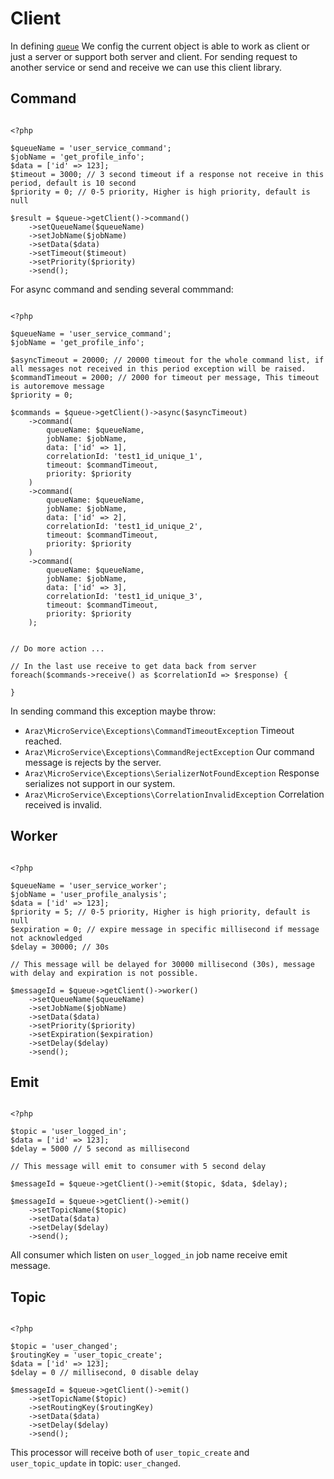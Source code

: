 # Client

In defining [`queue`](create_queue_instance) We config the current object is able to work as client or just a server or support both server and client. For sending request to another service or send and receive we can use this client library.

## Command

```{code-block} php

<?php

$queueName = 'user_service_command';
$jobName = 'get_profile_info';
$data = ['id' => 123];
$timeout = 3000; // 3 second timeout if a response not receive in this period, default is 10 second
$priority = 0; // 0-5 priority, Higher is high priority, default is null

$result = $queue->getClient()->command()
    ->setQueueName($queueName)
    ->setJobName($jobName)
    ->setData($data)
    ->setTimeout($timeout)
    ->setPriority($priority)
    ->send();

```

For async command and sending several commmand:

```{code-block} php

<?php

$queueName = 'user_service_command';
$jobName = 'get_profile_info';

$asyncTimeout = 20000; // 20000 timeout for the whole command list, if all messages not received in this period exception will be raised.
$commandTimeout = 2000; // 2000 for timeout per message, This timeout is autoremove message
$priority = 0;

$commands = $queue->getClient()->async($asyncTimeout)
    ->command(
        queueName: $queueName,
        jobName: $jobName,
        data: ['id' => 1],
        correlationId: 'test1_id_unique_1',
        timeout: $commandTimeout,
        priority: $priority
    )
    ->command(
        queueName: $queueName,
        jobName: $jobName,
        data: ['id' => 2],
        correlationId: 'test1_id_unique_2',
        timeout: $commandTimeout,
        priority: $priority
    )
    ->command(
        queueName: $queueName,
        jobName: $jobName,
        data: ['id' => 3],
        correlationId: 'test1_id_unique_3',
        timeout: $commandTimeout,
        priority: $priority
    );


// Do more action ...

// In the last use receive to get data back from server
foreach($commands->receive() as $correlationId => $response) {

}

```

In sending command this exception maybe throw: 

- `Araz\MicroService\Exceptions\CommandTimeoutException` Timeout reached.
- `Araz\MicroService\Exceptions\CommandRejectException` Our command message is rejects by the server.
- `Araz\MicroService\Exceptions\SerializerNotFoundException` Response serializes not support in our system.
- `Araz\MicroService\Exceptions\CorrelationInvalidException` Correlation received is invalid.

## Worker

```{code-block} php

<?php

$queueName = 'user_service_worker';
$jobName = 'user_profile_analysis';
$data = ['id' => 123];
$priority = 5; // 0-5 priority, Higher is high priority, default is null
$expiration = 0; // expire message in specific millisecond if message not acknowledged
$delay = 30000; // 30s

// This message will be delayed for 30000 millisecond (30s), message with delay and expiration is not possible.

$messageId = $queue->getClient()->worker()
    ->setQueueName($queueName)
    ->setJobName($jobName)
    ->setData($data)
    ->setPriority($priority)
    ->setExpiration($expiration)
    ->setDelay($delay)
    ->send();

```

## Emit

```{code-block} php

<?php

$topic = 'user_logged_in';
$data = ['id' => 123];
$delay = 5000 // 5 second as millisecond

// This message will emit to consumer with 5 second delay

$messageId = $queue->getClient()->emit($topic, $data, $delay);

$messageId = $queue->getClient()->emit()
    ->setTopicName($topic)
    ->setData($data)
    ->setDelay($delay)
    ->send();

```

All consumer which listen on `user_logged_in` job name receive emit message.

## Topic

```{code-block} php

<?php

$topic = 'user_changed';
$routingKey = 'user_topic_create';
$data = ['id' => 123];
$delay = 0 // millisecond, 0 disable delay

$messageId = $queue->getClient()->emit()
    ->setTopicName($topic)
    ->setRoutingKey($routingKey)
    ->setData($data)
    ->setDelay($delay)
    ->send();

```

This processor will receive both of `user_topic_create` and `user_topic_update` in topic: `user_changed`.